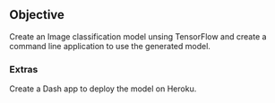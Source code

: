 # 

## Objective 

Create an Image classification model unsing TensorFlow and create a command line application to use the generated model.

### Extras
Create a Dash app to deploy the model on Heroku.


